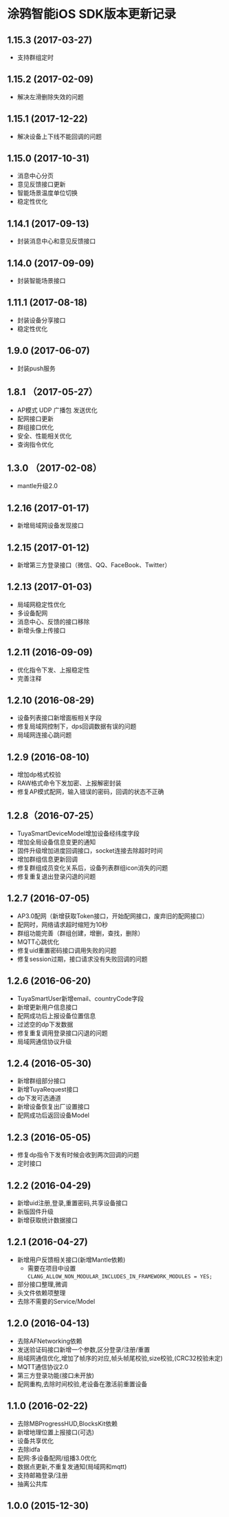 # 涂鸦智能iOS SDK版本更新记录

## 1.15.3 (2017-03-27)
- 支持群组定时

## 1.15.2 (2017-02-09)
- 解决左滑删除失效的问题

## 1.15.1 (2017-12-22)
- 解决设备上下线不能回调的问题

## 1.15.0 (2017-10-31)
- 消息中心分页
- 意见反馈接口更新
- 智能场景温度单位切换
- 稳定性优化

## 1.14.1 (2017-09-13)
- 封装消息中心和意见反馈接口

## 1.14.0 (2017-09-09)
- 封装智能场景接口

## 1.11.1 (2017-08-18)
- 封装设备分享接口
- 稳定性优化


## 1.9.0 (2017-06-07)
- 封装push服务

## 1.8.1 （2017-05-27）
- AP模式 UDP 广播包 发送优化
- 配网接口更新
- 群组接口优化
- 安全、性能相关优化
- 查询指令优化


## 1.3.0 （2017-02-08）
- mantle升级2.0

## 1.2.16 (2017-01-17)
- 新增局域网设备发现接口

## 1.2.15 (2017-01-12)
- 新增第三方登录接口（微信、QQ、FaceBook、Twitter）

## 1.2.13 (2017-01-03)
- 局域网稳定性优化
- 多设备配网
- 消息中心、反馈的接口移除
- 新增头像上传接口

## 1.2.11 (2016-09-09)
- 优化指令下发、上报稳定性
- 完善注释

## 1.2.10 (2016-08-29)
- 设备列表接口新增面板相关字段
- 修复局域网控制下，dps回调数据有误的问题
- 局域网连接心跳问题

## 1.2.9 (2016-08-10)
- 增加dp格式校验
- RAW格式命令下发加密、上报解密封装
- 修复AP模式配网，输入错误的密码，回调的状态不正确

## 1.2.8（2016-07-25）
- TuyaSmartDeviceModel增加设备经纬度字段
- 增加全局设备信息变更的通知
- 固件升级增加进度回调接口，socket连接去除超时时间
- 增加群组信息更新回调
- 修复群组成员变化关系后，设备列表群组icon消失的问题
- 修复重复退出登录闪退的问题

## 1.2.7 (2016-07-05)
- AP3.0配网（新增获取Token接口，开始配网接口，废弃旧的配网接口）
- 配网时，网络请求超时缩短为10秒
- 群组功能完善（群组创建，增删，查找，删除）
- MQTT心跳优化
- 修复uid重置密码接口调用失败的问题
- 修复session过期，接口请求没有失败回调的问题

## 1.2.6 (2016-06-20)
- TuyaSmartUser新增email、countryCode字段
- 新增更新用户信息接口
- 配网成功后上报设备位置信息
- 过滤空的dp下发数据
- 修复重复调用登录接口闪退的问题
- 局域网通信协议升级

## 1.2.4 (2016-05-30)
- 新增群组部分接口
- 新增TuyaRequest接口
- dp下发可选通道
- 新增设备恢复出厂设置接口
- 配网成功后返回设备Model

## 1.2.3 (2016-05-05)
- 修复dp指令下发有时候会收到两次回调的问题
- 定时接口

## 1.2.2 (2016-04-29)
- 新增uid注册,登录,重置密码,共享设备接口
- 新版固件升级
- 新增获取统计数据接口

## 1.2.1 (2016-04-27)
- 新增用户反馈相关接口(新增Mantle依赖)
	- 需要在项目中设置`CLANG_ALLOW_NON_MODULAR_INCLUDES_IN_FRAMEWORK_MODULES = YES;`
- 部分接口整理,微调
- 头文件依赖项整理
- 去除不需要的Service/Model

## 1.2.0 (2016-04-13)
- 去除AFNetworking依赖
- 发送验证码接口新增一个参数,区分登录/注册/重置
- 局域网通信优化,增加了帧序的对应,帧头帧尾校验,size校验,(CRC32校验未定)
- MQTT通信协议2.0
- 第三方登录功能(接口未开放)
- 配网重构,去除时间校验,老设备在激活前重置设备

## 1.1.0 (2016-02-22)
- 去除MBProgressHUD,BlocksKit依赖
- 新增地理位置上报接口(可选)
- 设备共享优化
- 去除idfa
- 配网:多设备配网/组播3.0优化
- 数据点更新,不重复发通知(局域网和mqtt)
- 支持邮箱登录/注册
- 抽离公共库

## 1.0.0 (2015-12-30)
